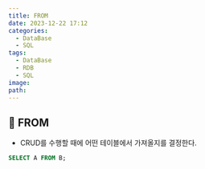 ```yaml
---
title: FROM
date: 2023-12-22 17:12
categories:
  - DataBase
  - SQL
tags:
  - DataBase
  - RDB
  - SQL
image: 
path:
---
```


## 🌈 FROM
+ CRUD를 수행할 때에 어떤 테이블에서 가져올지를 결정한다.
```sql
SELECT A FROM B;
```